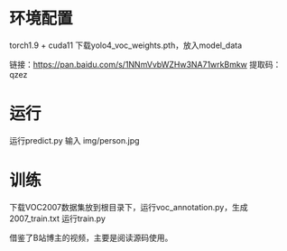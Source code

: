 # 环境配置
torch1.9 + cuda11
下载yolo4_voc_weights.pth，放入model_data

链接：https://pan.baidu.com/s/1NNmVvbWZHw3NA71wrkBmkw 
提取码：qzez

# 运行
运行predict.py
输入 img/person.jpg

# 训练
下载VOC2007数据集放到根目录下，运行voc_annotation.py，生成2007_train.txt
运行train.py

借鉴了B站博主的视频，主要是阅读源码使用。
